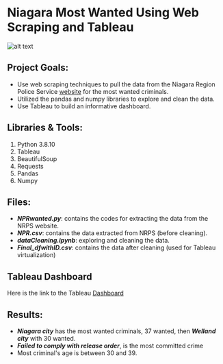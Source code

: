 # Niagara Most Wanted Using Web Scraping and Tableau

![alt text](https://github.com/withabubaker/NiagaraWanted-WebScraping-Tableau/blob/main/img/NRPS-Wanted-logo.jpg)



## Project Goals:

- Use web scraping techniques to pull the data from the Niagara Region Police Service [website](https://www.niagarapolice.ca/en/news-and-events/Niagara-s-Wanted.aspx) for the most wanted criminals.
- Utilized the pandas and numpy libraries to explore and clean the data.
- Use Tableau to build an informative dashboard.

## Libraries & Tools:

1. Python 3.8.10
2. Tableau
3. BeautifulSoup
4. Requests
5. Pandas
6. Numpy

## Files:

- ***NPRwanted.py***: contains the codes for extracting the data from the NRPS website.
- ***NPR.csv***: contains the data extracted from NRPS (before cleaning).
- ***dataCleaning.ipynb***: exploring and cleaning the data.
- ***Final_dfwithID.csv***: contains the data after cleaning (used for Tableau virtualization)

## Tableau Dashboard

Here is the link to the Tableau [Dashboard](https://public.tableau.com/app/profile/mohammed.abubaker/viz/NRPSMostWantedOct2023/Dashboard1?publish=yes)


## Results:

- ***Niagara city*** has the most wanted criminals, 37 wanted, then ***Welland city*** with 30 wanted.
- ***Failed to comply with release order***, is the most committed crime
- Most criminal's age is between 30 and 39.



